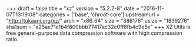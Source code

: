 +++
draft = false
title = "xz"
version = "5.2.2-8"
date = "2016-11-07T13:19:08"
categories = ['base', 'chroot-core']
upstreamurl = "http://tukaani.org/xz/"
arch = "x86_64"
size = "386176"
usize = "1839276"
sha1sum = "a25ae71e1b4f800bbb77417ac32c0ff8fb4c9e5e"
+++
XZ Utils is free general-purpose data compression software with high compression ratio.